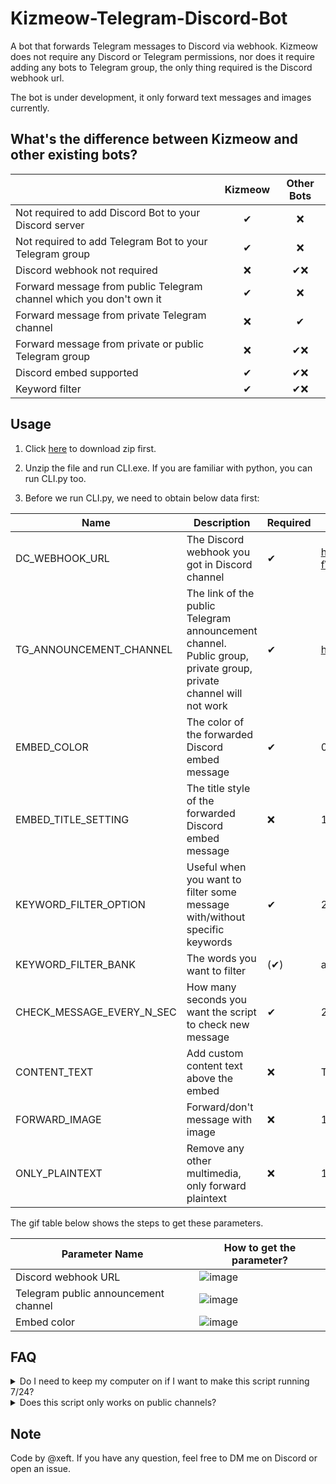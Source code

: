 # Kizmeow-Telegram-Discord-Bot
A bot that forwards Telegram messages to Discord via webhook. Kizmeow does not require any Discord or Telegram permissions, nor does it require adding any bots to Telegram group, the only thing required is the Discord webhook url.

The bot is under development, it only forward text messages and images currently. 

What's the difference between Kizmeow and other existing bots?
-----------------

|                                                                   | Kizmeow | Other Bots |
|-------------------------------------------------------------------|:-------:|:----------:|
|Not required to add Discord Bot to your Discord server             |   ✔    |     ❌     |
|Not required to add Telegram Bot to your Telegram group            |   ✔    |     ❌     |
|Discord webhook not required                                       |   ❌   |    ✔❌    |
|Forward message from public Telegram channel which you don't own it|   ✔    |     ❌     |
|Forward message from private Telegram channel                      |   ❌   |     ✔      |
|Forward message from private or public Telegram group              |   ❌   |     ✔❌   |
|Discord embed supported                                            |   ✔    |    ✔❌    |
|Keyword filter                                                     |   ✔    |    ✔❌    |

Usage
-----------------

1. Click [here](https://github.com/Xeift/Kizmeow-Telegram-Discord-Bot/archive/refs/heads/main.zip) to download zip first.

2. Unzip the file and run CLI.exe. If you are familiar with python, you can run CLI.py too.

3. Before we run CLI.py, we need to obtain below data first:

|       Name                           | Description | Required | Example |
|--------------------------------------|-------------|----------|---------|
| DC_WEBHOOK_URL                       | The Discord webhook you got in Discord channel                                                                   |    ✔    | https://discord.com/api/webhooks/1322806255961509930/Bhz0Q2mv6rz9gXclYAFSl7tvbqdhhbEr3no6WY6o-fWwa6rp5Mg8t_EbtvIjnuR6lb3u |
| TG_ANNOUNCEMENT_CHANNEL              | The link of the public Telegram announcement channel. Public group, private group, private channel will not work |    ✔    | https://t.me/dsafdsfa3243 |
| EMBED_COLOR                          | The color of the forwarded Discord embed message                                                                 |    ✔    | 0xe8006f |
| EMBED_TITLE_SETTING                  | The title style of the forwarded Discord embed message                                                           |    ❌   | 1 |
| KEYWORD_FILTER_OPTION                | Useful when you want to filter some message with/without specific keywords                                       |    ✔    | 2 |
| KEYWORD_FILTER_BANK                  | The words you want to filter                                                                                     |    (✔)  | ant,bear,cat |
| CHECK_MESSAGE_EVERY_N_SEC            | How many seconds you want the script to check new message                                                        |    ✔    | 20 |
| CONTENT_TEXT                         | Add custom content text above the embed                                                                          |    ❌   | This message is forward from Telegram =w= |
| FORWARD_IMAGE                        | Forward/don't message with image                                                                                 |    ❌   | 1 |
| ONLY_PLAINTEXT                       | Remove any other multimedia, only forward plaintext                                                              |    ❌   | 1 |

The gif table below shows the steps to get these parameters.

|               Parameter Name               |                                 How to get the parameter?                                 |
|--------------------------------------------|-------------------------------------------------------------------------------------------|
|             Discord webhook URL            | ![image](https://github.com/user-attachments/assets/9798b6ea-9be7-40b5-8169-87e3445d1c8d) |
|    Telegram public announcement channel    | ![image](https://github.com/user-attachments/assets/98f40aad-471c-42bf-b2c6-038fcc639e77) |
|                Embed color                 | ![image](https://github.com/user-attachments/assets/d072d6d9-22e1-412d-8278-7a6676e7feb0) |



FAQ
-----------------

<details>
<summary>Do I need to keep my computer on if I want to make this script running 7/24?</summary>
Yes.
</details>

<details>
<summary>Does this script only works on public channels?</summary>
Yes. This script does *not* works in group(private/public), channel(private). The purpose of this script is *forward message in a public Telegram channel which you don't own it to a Discord server which only requires manage webhook permission*. If you are the admin of both Telegram group and Discord channel, you can try [IFTTT](https://ifttt.com/explore), it's much more easier to set up.
</details>

Note
-----------------
Code by @xeft. If you have any question, feel free to DM me on Discord or open an issue.
